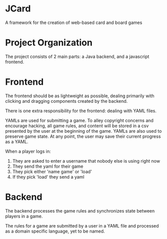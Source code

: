 JCard
=====

A framework for the creation of web-based card and board games


Project Organization
====================

The project consists of 2 main parts: a Java backend, and a javascript frontend.


Frontend
========

The frontend should be as lightweight as possible, dealing primarily with clicking and dragging components created by the backend.

There is one extra responsibility for the frontend: dealing with YAML files.

YAMLs are used for submitting a game.  To alley copyright concerns and encourage hacking, all game rules, and content will be stored in a csv presented by the user at the beginning of the game.
YAMLs are also used to preserve game state.  At any point, the user may save their current progress as a YAML.

When a player logs in:
1.  They are asked to enter a username that nobody else is using right now
2.  They send the yaml for their game
3.  They pick either 'name game' or 'load'
4.  If they pick 'load' they send a yaml 


Backend
=======

The backend processes the game rules and synchronizes state between players in a game.

The rules for a game are submitted by a user in a YAML file and processed as a domain specific language, yet to be named.
